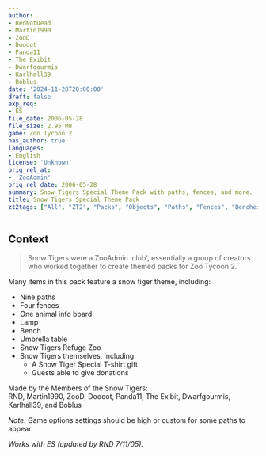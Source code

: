 ```yaml
---
author:
- RedNotDead
- Martin1990
- ZooD
- Doooot
- Panda11
- The Exibit
- Dwarfgourmis
- Karlhall39
- Boblus
date: '2024-11-28T20:00:00'
draft: false
exp_req:
- ES
file_date: 2006-05-28
file_size: 2.95 MB
game: Zoo Tycoon 2
has_author: true
languages:
- English
license: 'Unknown'
orig_rel_at:
- 'ZooAdmin'
orig_rel_date: 2006-05-28
summary: Snow Tigers Special Theme Pack with paths, fences, and more.
title: Snow Tigers Special Theme Pack
zt2tags: ["All", "ZT2", "Packs", "Objects", "Paths", "Fences", "Benches", "Tables", "Lamps", "Zootilities", "Theme Packs", "Holidays", "Animals", "Donations", "Maps"]
---
```

## Context

> Snow Tigers were a ZooAdmin 'club', essentially a group of creators who worked together to create themed packs for Zoo Tycoon 2.

Many items in this pack feature a snow tiger theme, including:  
- Nine paths  
- Four fences  
- One animal info board  
- Lamp  
- Bench  
- Umbrella table  
- Snow Tigers Refuge Zoo  
- Snow Tigers themselves, including:  
  - A Snow Tiger Special T-shirt gift  
  - Guests able to give donations  

Made by the Members of the Snow Tigers:  
RND, Martin1990, ZooD, Doooot, Panda11, The Exibit, Dwarfgourmis, Karlhall39, and Boblus  

*Note:* Game options settings should be high or custom for some paths to appear.  

*Works with ES (updated by RND 7/11/05).*  
